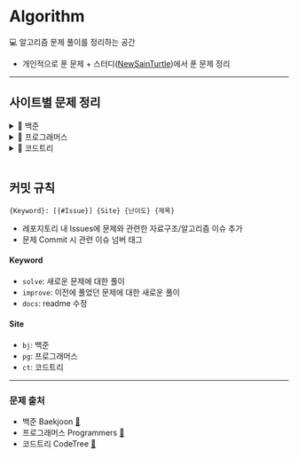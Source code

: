 # Algorithm

💻 알고리즘 문제 풀이를 정리하는 공간

- 개인적으로 푼 문제 + 스터디([NewSainTurtle](https://github.com/NewSainTurtle/NewSainTurtleAlgo))에서 푼 문제 정리

---

## 사이트별 문제 정리

<details>
	<summary>📁 백준</summary>
	</br>
	<table>
		<th>난이도</th>
  		<th>제목</th>
		<th>문제</th>
  		<th>풀이</th>
	</table>
</details>

<details>
	<summary>📁 프로그래머스</summary>
	</br>
	<table>
		<th>난이도</th>
  		<th>제목</th>
		<th>문제</th>
  		<th>풀이</th>
	</table>
</details>

<details>
	<summary>📁 코드트리</summary>
	</br>
	<table>
		<th>난이도</th>
  		<th>제목</th>
		<th>문제</th>
  		<th>풀이</th>
	</table>
</details>

<br>

## 커밋 규칙

```
{Keyword}: [{#Issue}] {Site} {난이도} {제목}
```

- 레포지토리 내 Issues에 문제와 관련한 자료구조/알고리즘 이슈 추가
- 문제 Commit 시 관련 이슈 넘버 태그

#### Keyword

- `solve`: 새로운 문제에 대한 풀이
- `improve`: 이전에 풀었던 문제에 대한 새로운 풀이
- `docs`: readme 수정

#### Site

- `bj`: 백준
- `pg`: 프로그래머스
- `ct`: 코드트리

---
### 문제 출처
- 백준 Baekjoon [🔗](https://www.acmicpc.net) <br>
- 프로그래머스 Programmers [🔗](https://programmers.co.kr/learn/challenges)<br>
- 코드트리 CodeTree [🔗](https://www.codetree.ai/training-field/frequent-problems)
